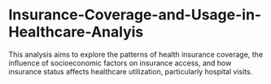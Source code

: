 # Insurance-Coverage-and-Usage-in-Healthcare-Analyis
 This analysis aims to explore the patterns of health insurance coverage, the influence of socioeconomic factors on insurance access, and how insurance status affects healthcare utilization, particularly hospital visits. 
